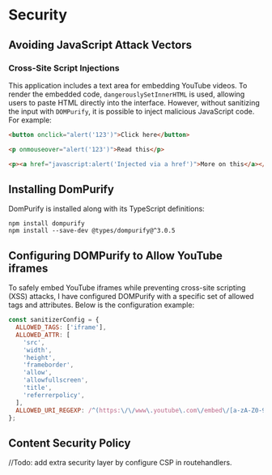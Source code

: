 # Security

## Avoiding JavaScript Attack Vectors

### Cross-Site Script Injections

This application includes a text area for embedding YouTube videos. To render the embedded code, `dangerouslySetInnerHTML` is used, allowing users to paste HTML directly into the interface. However, without sanitizing the input with `DOMPurify`, it is possible to inject malicious JavaScript code. For example:

```html
<button onclick="alert('123')">Click here</button>

<p onmouseover="alert('123')">Read this</p>

<p><a href="javascript:alert('Injected via a href')">More on this</a></p>
```

## Installing DomPurify

DomPurify is installed along with its TypeScript definitions:

```
npm install dompurify
npm install --save-dev @types/dompurify@^3.0.5
```

## Configuring DOMPurify to Allow YouTube iframes

To safely embed YouTube iframes while preventing cross-site scripting (XSS) attacks, I have configured DOMPurify with a specific set of allowed tags and attributes. Below is the configuration example:

```javascript
const sanitizerConfig = {
  ALLOWED_TAGS: ['iframe'],
  ALLOWED_ATTR: [
    'src',
    'width',
    'height',
    'frameborder',
    'allow',
    'allowfullscreen',
    'title',
    'referrerpolicy',
  ],
  ALLOWED_URI_REGEXP: /^(https:\/\/www\.youtube\.com\/embed\/[a-zA-Z0-9_-]+\?.*)$/,
};
```
## Content Security Policy
//Todo: add extra security layer by configure CSP in routehandlers.

